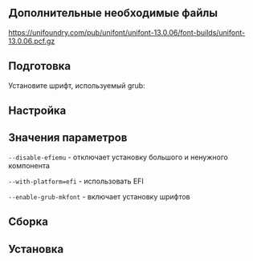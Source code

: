 <pkg :name="'grub'" instsize showsbu2></pkg>

## Дополнительные необходимые файлы

https://unifoundry.com/pub/unifont/unifont-13.0.06/font-builds/unifont-13.0.06.pcf.gz

## Подготовка

Установите шрифт, используемый grub:

<package-script :package="'grub'" :type="'prepare'"></package-script>

## Настройка

<package-script :package="'grub'" :type="'configure'"></package-script>

## Значения параметров

`--disable-efiemu` - отключает установку большого и ненужного компонента

`--with-platform=efi` - использовать EFI

`--enable-grub-mkfont` - включает установку шрифтов

## Сборка

<package-script :package="'grub'" :type="'build'"></package-script>

## Установка

<package-script :package="'grub'" :type="'install'"></package-script>


